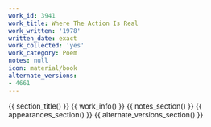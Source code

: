 ```yaml
---
work_id: 3941
work_title: Where The Action Is Real
work_written: '1978'
written_date: exact
work_collected: 'yes'
work_category: Poem
notes: null
icon: material/book
alternate_versions:
- 4661
---
```


{{ section_title() }}
{{ work_info() }}
{{ notes_section() }}
{{ appearances_section() }}
{{ alternate_versions_section() }}